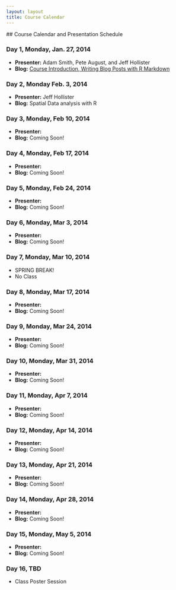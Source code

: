 ```yaml
---
layout: layout
title: Course Calendar
---
```


<section class="content">
## Course Calendar and Presentation Schedule

### Day 1, Monday, Jan. 27, 2014
 - **Presenter:** Adam Smith, Pete August, and Jeff Hollister
 - **Blog:** [Course Introduction, Writing Blog Posts with R Markdown](http://http://scicomp2014.edc.uri.edu/posts/201422)

### Day 2, Monday Feb. 3, 2014
 - **Presenter:** Jeff Hollister
 - **Blog:** Spatial Data analysis with R
 
### Day 3, Monday, Feb 10, 2014
 - **Presenter:**
 - **Blog:** Coming Soon!
 
### Day 4, Monday, Feb 17, 2014
 - **Presenter:**
 - **Blog:** Coming Soon!

### Day 5, Monday, Feb 24, 2014
- **Presenter:**
 - **Blog:** Coming Soon!
 
### Day 6, Monday, Mar 3, 2014
 - **Presenter:**
 - **Blog:** Coming Soon!
 
### Day 7, Monday, Mar 10, 2014
 - SPRING BREAK!
 - No Class
 
### Day 8, Monday, Mar 17, 2014
- **Presenter:**
 - **Blog:** Coming Soon!
 
### Day 9, Monday, Mar 24, 2014
 - **Presenter:**
 - **Blog:** Coming Soon!
 
### Day 10, Monday, Mar 31, 2014
 - **Presenter:**
 - **Blog:** Coming Soon!
 
### Day 11, Monday, Apr 7, 2014
 - **Presenter:**
 - **Blog:** Coming Soon!
 
### Day 12, Monday, Apr 14, 2014
 - **Presenter:**
 - **Blog:** Coming Soon!
 
### Day 13, Monday, Apr 21, 2014
 - **Presenter:**
 - **Blog:** Coming Soon!
 
### Day 14, Monday, Apr 28, 2014
 - **Presenter:**
 - **Blog:** Coming Soon!
 
### Day 15, Monday, May 5, 2014
 - **Presenter:**
 - **Blog:** Coming Soon!
 
### Day 16, TBD
 - Class Poster Session
 </section>
